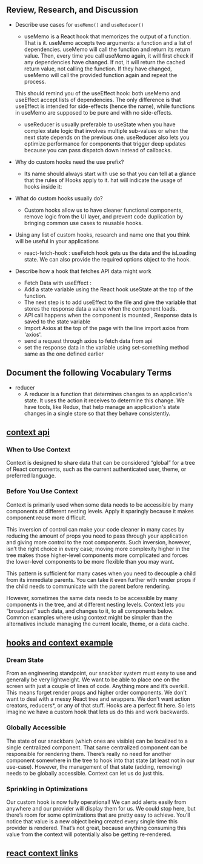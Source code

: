 ## Review, Research, and Discussion

- Describe use cases for `useMemo()` and `useReducer()`
    - useMemo is a React hook that memorizes the output of a function. That is it. useMemo accepts two arguments: a function and a list of dependencies. useMemo will call the function and return its return value. Then, every time you call useMemo again, it will first check if any dependencies have changed. If not, it will return the cached return value, not calling the function. If they have changed, useMemo will call the provided function again and repeat the process.

    This should remind you of the useEffect hook: both useMemo and useEffect accept lists of dependencies. The only difference is that useEffect is intended for side-effects (hence the name), while functions in useMemo are supposed to be pure and with no side-effects.

    - useReducer is usually preferable to useState when you have complex state logic that involves multiple sub-values or when the next state depends on the previous one. useReducer also lets you optimize performance for components that trigger deep updates because you can pass dispatch down instead of callbacks.

- Why do custom hooks need the use prefix?
    - Its name should always start with use so that you can tell at a glance that the rules of Hooks apply to it. hat will indicate the usage of hooks inside it:

- What do custom hooks usually do?
    - Custom hooks allow us to have cleaner functional components, remove logic from the UI layer, and prevent code duplication by bringing common use cases to reusable hooks.

- Using any list of custom hooks, research and name one that you think will be useful in your applications
    - react-fetch-hook : useFetch hook gets us the data and the isLoading state. We can also provide the required options object to the hook.
 

- Describe how a hook that fetches API data might work
    - Fetch Data with useEffect :
    - Add a state variable using the React hook useState at the top of the function.
    - The next step is to add useEffect to the file and give the variable that stores the response data a value when the component loads.
    - API call happens when the component is mounted  , Response data is saved to the state variable
    - Import Axios at the top of the page with the line import axios from 'axios'.
    - send a request through axios to fetch data from api
    - set the response data in the variable using set-something method same as the one defined earlier  


## Document the following Vocabulary Terms

- reducer
    - A reducer is a function that determines changes to an application's state. It uses the action it receives to determine this change. We have tools, like Redux, that help manage an application's state changes in a single store so that they behave consistently.



## [context api](https://reactjs.org/docs/context.html)
### When to Use Context
Context is designed to share data that can be considered “global” for a tree of React components, such as the current authenticated user, theme, or preferred language.

### Before You Use Context
Context is primarily used when some data needs to be accessible by many components at different nesting levels. Apply it sparingly because it makes component reuse more difficult.

This inversion of control can make your code cleaner in many cases by reducing the amount of props you need to pass through your application and giving more control to the root components. Such inversion, however, isn’t the right choice in every case; moving more complexity higher in the tree makes those higher-level components more complicated and forces the lower-level components to be more flexible than you may want.

This pattern is sufficient for many cases when you need to decouple a child from its immediate parents. You can take it even further with render props if the child needs to communicate with the parent before rendering.

However, sometimes the same data needs to be accessible by many components in the tree, and at different nesting levels. Context lets you “broadcast” such data, and changes to it, to all components below. Common examples where using context might be simpler than the alternatives include managing the current locale, theme, or a data cache.

## [hooks and context example](https://medium.com/swlh/snackbars-in-react-an-exercise-in-hooks-and-context-299b43fd2a2b)
### Dream State
From an engineering standpoint, our snackbar system must easy to use and generally be very lightweight. We want to be able to place one on the screen with just a couple of lines of code. Anything more and it’s overkill.
This means forget render props and higher order components. We don’t want to deal with a messy React tree and wrappers. We don’t want action creators, reducers*, or any of that stuff.
Hooks are a perfect fit here. So lets imagine we have a custom hook that lets us do this and work backwards.

### Globally Accessible
The state of our snackbars (which ones are visible) can be localized to a single centralized component. That same centralized component can be responsible for rendering them. There’s really no need for another component somewhere in the tree to hook into that state (at least not in our use-case).
However, the management of that state (adding, removing) needs to be globally accessible.
Context can let us do just this.

### Sprinkling in Optimizations
Our custom hook is now fully operational! We can add alerts easily from anywhere and our provider will display them for us. We could stop here, but there’s room for some optimizations that are pretty easy to achieve.
You’ll notice that value is a new object being created every single time this provider is rendered. That’s not great, because anything consuming this value from the context will potentially also be getting re-rendered.

## [react context links](https://github.com/diegohaz/awesome-react-context)

